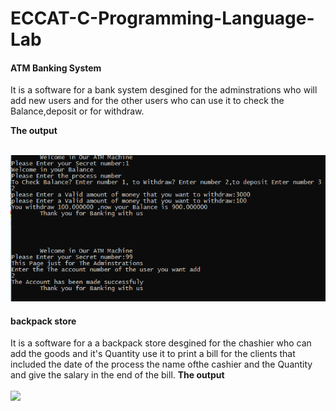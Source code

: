 # ECCAT-C-Programming-Language-Lab

<h4>ATM Banking System</h4>
It is a software for a bank system desgined for the adminstrations who will add new users and for the other users who can use it to check the Balance,deposit or for withdraw.

<b>The output</b>
<br>
<br>

<Img src="ATM Banking System/ATM Bank system.png" />

<h4>backpack store</h4>
It is a software for a a backpack store desgined for the chashier who can add the goods and it's Quantity use it to print a bill for the clients that included the date of the process the name ofthe cashier and the Quantity and give the salary in the end of the bill.
<b>The output</b>
<br>
<br>

<Img src="ATM Banking System/LapTopBag Store.jpg" />
